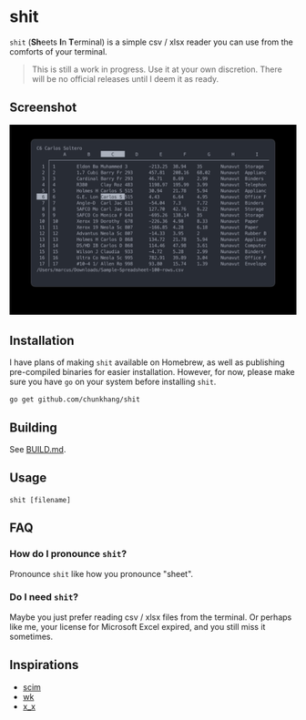 # shit

`shit` (**Sh**eets **I**n **T**erminal) is a simple csv / xlsx reader
you can use from the comforts of your terminal.

> This is still a work in progress. Use it at your own discretion. There
> will be no official releases until I deem it as ready.

## Screenshot

![screenshot](./img/screenshot.jpg)

## Installation

I have plans of making `shit` available on Homebrew, as well as
publishing pre-compiled binaries for easier installation. However, for
now, please make sure you have `go` on your system before installing
`shit`.

```
go get github.com/chunkhang/shit
```

## Building

See [BUILD.md](./BUILD.md).

## Usage

```
shit [filename]
```

## FAQ

### How do I pronounce `shit`?

Pronounce `shit` like how you pronounce "sheet".

### Do I need `shit`?

Maybe you just prefer reading csv / xlsx files from the terminal. Or
perhaps like me, your license for Microsoft Excel expired, and you still
miss it sometimes.

## Inspirations

- [scim](https://github.com/andmarti1424/sc-im)
- [wk](https://github.com/SheetJS/wk)
- [x_x](https://github.com/kristianperkins/x_x)
